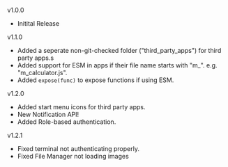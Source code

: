 v1.0.0

- Initital Release

v1.1.0

- Added a seperate non-git-checked folder ("third_party_apps") for third party apps.s
- Added support for ESM in apps if their file name starts with "m_". e.g. "m_calculator.js".
- Added `expose(func)` to expose functions if using ESM.

v1.2.0

- Added start menu icons for third party apps.
- New Notification API!
- Added Role-based authentication.

v1.2.1

- Fixed terminal not authenticating properly.
- Fixed File Manager not loading images
